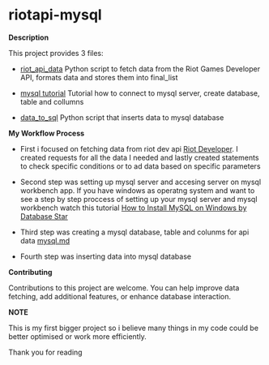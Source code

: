 # riotapi-mysql

**Description**

This project provides 3 files: 

  - [riot_api_data](riot_api_data.py) Python script to fetch data from the Riot Games Developer API, formats data and stores them into final_list

  - [mysql tutorial](mysql.tutorial.py) Tutorial how to connect to mysql server, create database, table and collumns
  
  - [data_to_sql](data_to_sql.py) Python script that inserts data to mysql database


**My Workflow Process**
- First i focused on fetching data from riot dev api [Riot Developer](https://developer.riotgames.com). I created requests for all the data I needed and lastly created statements to check specific conditions or to ad data based on specific parameters

- Second step was setting up mysql server and accesing server on mysql workbench app. If you have windows as operatng system and want to see a step by step proccess of setting up your mysql server and mysql workbench watch this tutorial
  [How to Install MySQL on Windows by Database Star](https://youtu.be/2om3byn2lxs?si=S6or78IJIlKCKr7i)

- Third step was creating a mysql database, table and colunms for api data [mysql.md](mysql.md)

- Fourth step was inserting data into mysql database


**Contributing**

Contributions to this project are welcome. You can help improve data fetching, add additional features, or enhance database interaction.


**NOTE**

This is my first bigger project so i believe many things in my code could be better optimised or work more efficiently.


Thank you for reading
